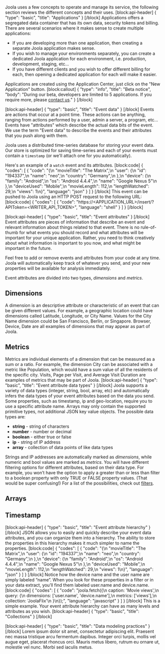Joola uses a few concepts to operate and manage its service, the following section reviews the different concepts and their uses.
[block:api-header]
{
  "type": "basic",
  "title": "Applications"
}
[/block]
Applications offers a segregated data container that has its own data, security tokens and billing. There are several scenarios where it makes sense to create multiple applications:
- If you are developing more than one application, then creating a separate Joola application makes sense.
- If you wish to manage your environments separately, you can create a dedicated Joola application for each environment, i.e. production, development, staging, etc...
- If you have different clients and you wish to offer different billing for each, then opening a dedicated application for each will make it easier.

Applications are created using the Application Center, just click on the "New Application" button.
[block:callout]
{
  "type": "info",
  "title": "Beta notice",
  "body": "During our beta, developers are limited to 5 applications. If you require more, please [contact us](support@joo.la)."
}
[/block]

[block:api-header]
{
  "type": "basic",
  "title": "Event data"
}
[/block]
Events are actions that occur at a point time. These actions can be anything, ranging from actions performed by a user, admin a server, a program, etc... Events have "attributes" which describe the actual data bits of the event. We use the term "Event data" to describe the events and their attributes that you push along with them.

Joola uses a distributed time-series database for storing your event data. Our store is optimized for saving time-series and each of your events must contain a `timestamp` (or we'll attach one for you automatically).

Here's an example of a `watch` event and its attributes.
[block:code]
{
  "codes": [
    {
      "code": "{\n  \"movieTitle\": \"The Matrix\",\n  \"user\": {\n    \"id\": \"194337\",\n    \"name\": \"neo\",\n    \"country\": \"Germany\",\n  },\n  \"device\": {\n    \"family\": \"Android\",\n    \"os\": \"Android 4.4.4\",\n    \"name\": \"Google Nexus 5\"\n  },\n  \"deviceUsed\": \"Mobile\",\n  \"movieLength\": 112,\n  \"lengthWatched\": 29,\n  \"views\": 1\n}",
      "language": "json"
    }
  ]
}
[/block]
This event can be pushed to Joola using an HTTP POST request to the following URL:
[block:code]
{
  "codes": [
    {
      "code": "https://<APPLICATION_URL>/insert/<COLLECTION>?APIToken=<WRITER_API_TOKEN>",
      "language": "shell"
    }
  ]
}
[/block]

[block:api-header]
{
  "type": "basic",
  "title": "Event attributes"
}
[/block]
Event attributes are pieces of information that describe an event and relevant information about things related to that event. There is no rule-of-thumb for what events you should record and what attributes will be important for your unique application. Rather, you need to think creatively about what information is important to you now, and what might be important in the future.

Feel free to add or remove events and attributes from your code at any time. Joola will automatically keep track of whatever you send, and your new properties will be available for analysis immediately.

Event attributes are divided into two types, *dimensions* and *metrics*.

## Dimensions
A dimension is an descriptive attribute or characteristic of an event that can be given different values. For example, a geographic location could have dimensions called Latitude, Longitude, or City Name. Values for the City Name dimension could be San Francisco, Berlin, or Singapore. Browser, Device, Date are all examples of dimensions that may appear as part of Joola.

## Metrics
Metrics are individual elements of a dimension that can be measured as a sum or a ratio. For example, the dimension City can be associated with a metric like Population, which would have a sum value of all the residents of the specific city. Visits, Page per Visit, and Average Visit Duration are examples of metrics that may be part of Joola.
[block:api-header]
{
  "type": "basic",
  "title": "Event attribute data types"
}
[/block]
Joola supports a variety of data types (integer, string, bool, array, etc) and automatically infers the data types of your event attributes based on the data you send. Some properties, such as timestamp, ip and geo-location, require you to use a specific attribute name. Arrays may only contain the supported primitive types, not additional JSON key value objects.
The possible data types are:
- **string** - string of characters
- **number** - number or decimal
- **boolean** - either true or false
- **ip** - string of IP address
- **array** - collection of data points of like data types

Strings and IP addresses are automatically marked as *dimensions*, while numeric and bool values are marked as *metrics*. You will have different filtering options for different attributes, based on their data type. For example, you won’t have the option to apply a greater than or less than filter to a boolean property with only TRUE or FALSE property values. (That would be super confusing!) For a list of the possibilities, check out [filters](doc:filters).

## Arrays

## Timestamp
[block:api-header]
{
  "type": "basic",
  "title": "Event attribute hierarchy"
}
[/block]
JSON allows you to easily and quickly describe your event data attributes, and you can organize them into a hierarchy. The ability to store the properties in this hierarchy makes it much simpler to name the properties. 
[block:code]
{
  "codes": [
    {
      "code": "{\n  \"movieTitle\": \"The Matrix\",\n  \"user\": {\n    \"id\": \"194337\",\n    \"name\": \"neo\",\n    \"country\": \"Germany\",\n  },\n  \"device\": {\n    \"family\": \"Android\",\n    \"os\": \"Android 4.4.4\",\n    \"name\": \"Google Nexus 5\"\n  },\n  \"deviceUsed\": \"Mobile\",\n  \"movieLength\": 112,\n  \"lengthWatched\": 29,\n  \"views\": 1\n}",
      "language": "json"
    }
  ]
}
[/block]
Notice how the device name and the user name are simply labeled “name”. When you look for these properties in a filter or in your data extract, you’ll find them labeled user.name and device.name.
[block:code]
{
  "codes": [
    {
      "code": "joola.fetch({\n  caption: 'Movie views',\n  query: {\n    dimensions: ['user.name', 'device.name'],\n    metrics: ['views'],\n    collection: 'JoolaFlix'\n  }\n});",
      "language": "javascript"
    }
  ]
}
[/block]
This is a simple example. Your event attribute hierarchy can have as many levels and attributes as you wish.
[block:api-header]
{
  "type": "basic",
  "title": "Collections"
}
[/block]

[block:api-header]
{
  "type": "basic",
  "title": "Data modeling practices"
}
[/block]
Lorem ipsum dolor sit amet, consectetur adipiscing elit. Praesent nec massa tristique arcu fermentum dapibus. Integer orci turpis, mollis vel augue eget, placerat rhoncus orci. Mauris metus libero, rutrum eu ornare ut, molestie vel nunc. Morbi sed iaculis metus.